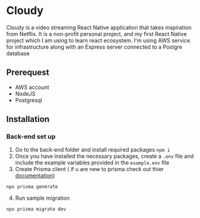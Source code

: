 # Cloudy

Cloudy is a video streaming React Native application that takes inspiration from Netflix. It is a non-profit personal project, and my first React Native project which I am using to learn react ecosystem. I'm using AWS service for infrastructure along with an Express server connected to a Postgre database

## Prerequest 

- AWS account
- NodeJS
- Postgresql

## Installation

### Back-end set up

1. Go to the back-end folder and install required packages `npm i`
2. Once you have installed the necessary packages, create a `.env` file and include the example variables provided in the `example.env` file
3. Create Prisma client ( if u are new to prisma check out thier [documentation](https://www.prisma.io/docs/getting-started/setup-prisma/add-to-existing-project/relational-databases/install-prisma-client-typescript-postgresql))
```
npx prisma generate
```
4. Run sample migration 
```
npx prisma migrate dev
```


